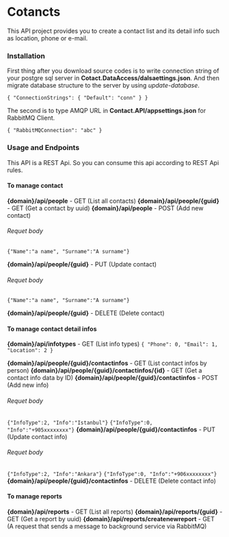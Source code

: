 # Cotancts

This API project provides you to create a contact list and its detail info such as location, phone or e-mail. 

### Installation
First thing after you download source codes is to write connection string of your postgre sql server in **Cotact.DataAccess/dalsaettings.json**. And then migrate database structure to the server by using *update-database*.

`{
  "ConnectionStrings": {
    "Default": "conn"
  }
}`

The second is to type AMQP URL in **Contact.API/appsettings.json** for RabbitMQ Client.

`{
  "RabbitMQConnection": "abc"
  }`

### Usage and Endpoints

This API is a REST Api. So you can consume this api according to REST Api rules.

#### To manage contact
**{domain}/api/people** - GET 	 				(List all contacts)
**{domain}/api/people/{guid}** - GET		(Get a contact by uuid)
**{domain}/api/people** - POST				(Add new contact)
###### Requet body
`{"Name":"a name", "Surname":"A surname"}`

**{domain}/api/people/{guid}** - PUT	(Update contact)
###### Requet body
`{"Name":"a name", "Surname":"A surname"}`

**{domain}/api/people/{guid}** - DELETE (Delete contact)

#### To manage contact detail infos

**{domain}/api/infotypes** - GET (List info types)
`{
        "Phone": 0,
        "Email": 1,
        "Location": 2
}`

**{domain}/api/people/{guid}/contactinfos** - GET (List contact infos by person)
**{domain}/api/people/{guid}/contactinfos/{id}** - GET (Get a contact info data by ID)
**{domain}/api/people/{guid}/contactinfos** - POST (Add new info)
###### Requet body
`{"InfoType":2, "Info":"Istanbul"}`
`{"InfoType":0, "Info":"+905xxxxxxxx"}`
**{domain}/api/people/{guid}/contactinfos** - PUT (Update contact info)
###### Requet body
`{"InfoType":2, "Info":"Ankara"}`
`{"InfoType":0, "Info":"+906xxxxxxxx"}`
**{domain}/api/people/{guid}/contactinfos** - DELETE (Delete contact info)

#### To manage reports

**{domain}/api/reports** - GET (List all reports)
**{domain}/api/reports/{guid}** - GET (Get a report by uuid)
**{domain}/api/reports/createnewreport** - GET (A request that sends a message to background service via RabbitMQ)

